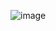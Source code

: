 ![image](https://github.com/toluen3000/Project2_NoteApp_CRUD_ROOMDB/assets/91663135/66e24fef-0fc8-4ca8-a9d1-d78a497e2d73)
